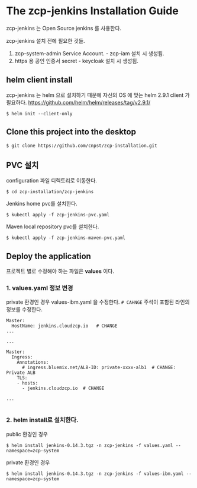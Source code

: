# The zcp-jenkins Installation Guide

zcp-jenkins 는 Open Source jenkins 를 사용한다.

zcp-jenkins 설치 전에 필요한 것들.

1. zcp-system-admin Service Account. - zcp-iam 설치 시 생성됨.
2. https 용 공인 인증서 secret - keycloak 설치 시 생성됨.

## helm client install
zcp-jenkins 는 helm 으로 설치하기 때문에 자신의 OS 에 맞는 helm 2.9.1 client 가 필요하다. 
<https://github.com/helm/helm/releases/tag/v2.9.1/>
```
$ helm init --client-only
``` 

## Clone this project into the desktop
```
$ git clone https://github.com/cnpst/zcp-installation.git
```

## PVC 설치
configuration 파일 디렉토리로 이동한다.

```
$ cd zcp-installation/zcp-jenkins
```

Jenkins home pvc를 설치한다.
```
$ kubectl apply -f zcp-jenkins-pvc.yaml
```

Maven local repository pvc를 설치한다.
```
$ kubectl apply -f zcp-jenkins-maven-pvc.yaml
```

## Deploy the application
프로젝트 별로 수정해야 하는 파일은 **values** 이다.


### 1. values.yaml 정보 변경
private 환경인 경우 values-ibm.yaml 을 수정한다.
`# CAHNGE` 주석이 포함된 라인의 정보를 수정한다.
```
Master:
  HostName: jenkins.cloudzcp.io   # CHANGE
...

...

Master:
  Ingress:
    Annotations:
      # ingress.bluemix.net/ALB-ID: private-xxxx-alb1  # CHANGE: Private ALB
    TLS:
    - hosts:
      - jenkins.cloudzcp.io  # CHANGE
    
...


```

### 2. helm install로 설치한다.
public 환경인 경우
```
$ helm install jenkins-0.14.3.tgz -n zcp-jenkins -f values.yaml --namespace=zcp-system 
```

private 환경인 경우
```
$ helm install jenkins-0.14.3.tgz -n zcp-jenkins -f values-ibm.yaml --namespace=zcp-system 
```
